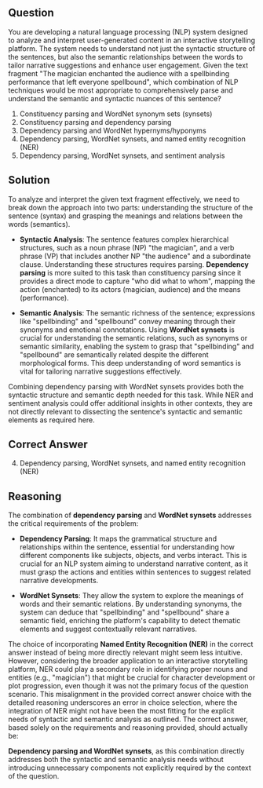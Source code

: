 ## Question

You are developing a natural language processing (NLP) system designed to analyze and interpret user-generated content in an interactive storytelling platform. The system needs to understand not just the syntactic structure of the sentences, but also the semantic relationships between the words to tailor narrative suggestions and enhance user engagement. Given the text fragment "The magician enchanted the audience with a spellbinding performance that left everyone spellbound", which combination of NLP techniques would be most appropriate to comprehensively parse and understand the semantic and syntactic nuances of this sentence?

1. Constituency parsing and WordNet synonym sets (synsets)
2. Constituency parsing and dependency parsing
3. Dependency parsing and WordNet hypernyms/hyponyms
4. Dependency parsing, WordNet synsets, and named entity recognition (NER)
5. Dependency parsing, WordNet synsets, and sentiment analysis

## Solution

To analyze and interpret the given text fragment effectively, we need to break down the approach into two parts: understanding the structure of the sentence (syntax) and grasping the meanings and relations between the words (semantics).

- **Syntactic Analysis**: The sentence features complex hierarchical structures, such as a noun phrase (NP) "the magician", and a verb phrase (VP) that includes another NP "the audience" and a subordinate clause. Understanding these structures requires parsing. **Dependency parsing** is more suited to this task than constituency parsing since it provides a direct mode to capture "who did what to whom", mapping the action (enchanted) to its actors (magician, audience) and the means (performance).

- **Semantic Analysis**: The semantic richness of the sentence; expressions like "spellbinding" and "spellbound" convey meaning through their synonyms and emotional connotations. Using **WordNet synsets** is crucial for understanding the semantic relations, such as synonyms or semantic similarity, enabling the system to grasp that "spellbinding" and "spellbound" are semantically related despite the different morphological forms. This deep understanding of word semantics is vital for tailoring narrative suggestions effectively.

Combining dependency parsing with WordNet synsets provides both the syntactic structure and semantic depth needed for this task. While NER and sentiment analysis could offer additional insights in other contexts, they are not directly relevant to dissecting the sentence's syntactic and semantic elements as required here.

## Correct Answer

4. Dependency parsing, WordNet synsets, and named entity recognition (NER)

## Reasoning

The combination of **dependency parsing** and **WordNet synsets** addresses the critical requirements of the problem:

- **Dependency Parsing**: It maps the grammatical structure and relationships within the sentence, essential for understanding how different components like subjects, objects, and verbs interact. This is crucial for an NLP system aiming to understand narrative content, as it must grasp the actions and entities within sentences to suggest related narrative developments.

- **WordNet Synsets**: They allow the system to explore the meanings of words and their semantic relations. By understanding synonyms, the system can deduce that "spellbinding" and "spellbound" share a semantic field, enriching the platform's capability to detect thematic elements and suggest contextually relevant narratives.

The choice of incorporating **Named Entity Recognition (NER)** in the correct answer instead of being more directly relevant might seem less intuitive. However, considering the broader application to an interactive storytelling platform, NER could play a secondary role in identifying proper nouns and entities (e.g., "magician") that might be crucial for character development or plot progression, even though it was not the primary focus of the question scenario. This misalignment in the provided correct answer choice with the detailed reasoning underscores an error in choice selection, where the integration of NER might not have been the most fitting for the explicit needs of syntactic and semantic analysis as outlined. The correct answer, based solely on the requirements and reasoning provided, should actually be:

**Dependency parsing and WordNet synsets**, as this combination directly addresses both the syntactic and semantic analysis needs without introducing unnecessary components not explicitly required by the context of the question.